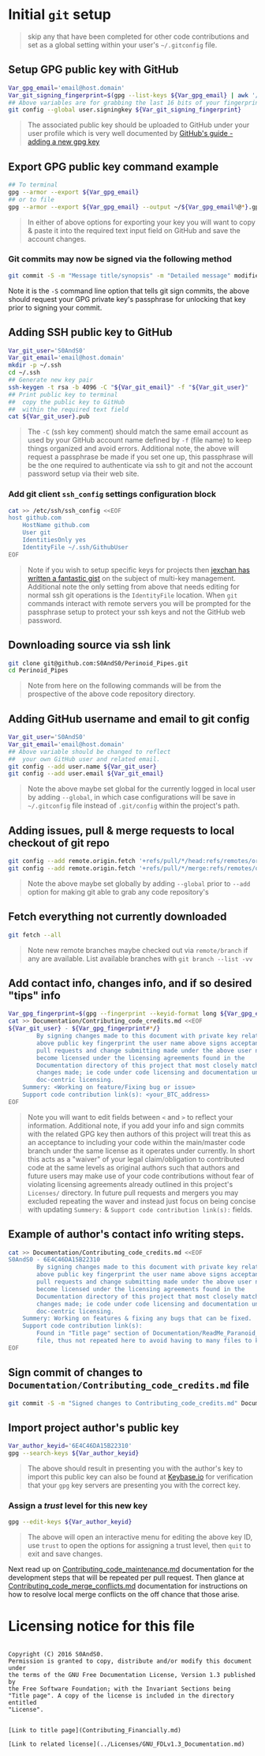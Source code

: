# Initial `git` setup

 > skip any that have been completed for other code contributions and set as a
 global setting within your user's `~/.gitconfig` file.

## Setup GPG public key with GitHub

```bash
Var_gpg_email='email@host.domain'
Var_git_signing_fingerprint=$(gpg --list-keys ${Var_gpg_email} | awk '/fingerprint/{print $10""$11""$12""$13}')
## Above variables are for grabbing the last 16 bits of your fingerprint.
git config --global user.signingkey ${Var_git_signing_fingerprint}
```

 > The associated public key should be uploaded to GitHub under your user
 profile which is very well documented by [GitHub's guide - adding a new gpg key](https://help.github.com/articles/adding-a-new-gpg-key-to-your-github-account/)

## Export GPG public key command example

```bash
## To terminal
gpg --armor --export ${Var_gpg_email}
## or to file
gpg --armor --export ${Var_gpg_email} --output ~/${Var_gpg_email%@*}.gpg
```

 > In either of above options for exporting your key you will want to copy &
 paste it into the required text input field on GitHub and save the account
 changes.

### Git commits may now be signed via the following method

```bash
git commit -S -m "Message title/synopsis" -m "Detailed message" modified/file/path
```

Note it is the `-S` command line option that tells git sign commits, the above
 should request your GPG private key's passphrase for unlocking that key prior
 to signing your commit.

## Adding SSH public key to GitHub

```bash
Var_git_user='S0AndS0'
Var_git_email='email@host.domain'
mkdir -p ~/.ssh
cd ~/.ssh
## Generate new key pair
ssh-keygen -t rsa -b 4096 -C "${Var_git_email}" -f "${Var_git_user}"
## Print public key to terminal
##  copy the public key to GitHub
##  within the required text field
cat ${Var_git_user}.pub
```

 > The `-C` (ssh key comment) should match the same email account as used by
 your GitHub account name defined by `-f` (file name) to keep things organized
 and avoid errors. Additional note, the above will request a passphrase be made
 if you set one up, this passphrase will be the one required to authenticate
 via ssh to git and not the account password setup via their web site.

### Add git client `ssh_config` settings configuration block

```bash
cat >> /etc/ssh/ssh_config <<EOF
host github.com
    HostName github.com
    User git
    IdentitiesOnly yes
    IdentityFile ~/.ssh/GithubUser
EOF
```

 > Note if you wish to setup specific keys for projects then
 [jexchan has written a fantastic gist](https://gist.github.com/jexchan/2351996)
 on the subject of multi-key management. Additional note the only setting from
 above that needs editing for normal ssh git operations is the `IdentityFile`
 location. When `git` commands interact with remote servers you will be
 prompted for the passphrase setup to protect your ssh keys and not the GitHub
 web password.

## Downloading source via ssh link

```bash
git clone git@github.com:S0AndS0/Perinoid_Pipes.git
cd Perinoid_Pipes
```

 > Note from here on the following commands will be from the prospective of
 the above code repository directory.

## Adding GitHub username and email to git config

```bash
Var_git_user='S0AndS0'
Var_git_email='email@host.domain'
## Above variable should be changed to reflect
##  your own GitHub user and related email.
git config --add user.name ${Var_git_user}
git config --add user.email ${Var_git_email}
```

 > Note the above maybe set global for the currently logged in local user by
 adding `--global`, in which case configurations will be save in
 `~/.gitconfig` file instead of `.git/config` within the project's path.

## Adding issues, pull & merge requests to local checkout of git repo

```bash
git config --add remote.origin.fetch '+refs/pull/*/head:refs/remotes/origin/pr/*'
git config --add remote.origin.fetch '+refs/pull/*/merge:refs/remotes/origin/pr/*/merge'
```

 > Note the above maybe set globally by adding `--global` prior to `--add`
 option for making git able to grab any code repository's 

## Fetch everything not currently downloaded

```bash
git fetch --all
```

 > Note new remote branches maybe checked out via `remote/branch` if any are
 available. List available branches with `git branch --list -vv`

## Add contact info, changes info, and if so desired "tips" info

```bash
Var_gpg_fingerprint=$(gpg --fingerprint --keyid-format long ${Var_gpg_email} | awk '/pub/{print $2}')
cat >> Documentation/Contributing_code_credits.md <<EOF
${Var_git_user} - ${Var_gpg_fingerprint#*/}
        By signing changes made to this document with private key related to
        above public key fingerprint the user name above signs acceptance that
        pull requests and change submitting made under the above user name will
        become licensed under the licensing agreements found in the
        Documentation directory of this project that most closely matches the
        changes made; ie code under code licensing and documentation under
        doc-centric licensing.
    Summery: <Working on feature/Fixing bug or issue>
    Support code contribution link(s): <your_BTC_address>
EOF
```

 > Note you will want to edit fields between `<` and `>` to reflect your
 information. Additional note, if you add your info and sign commits with the
 related GPG key then authors of this project will treat this as an acceptance
 to including your code within the main/master code branch under the same
 license as it operates under currently. In short this acts as a "waiver" of
 your legal claim/obligation to contributed code at the same levels as original
 authors such that authors and future users may make use of your code
 contributions without fear of violating licensing agreements already outlined
 in this project's `Licenses/` directory. In future pull requests and mergers
 you may excluded repeating the waver and instead just focus on being concise
 with updating `Summery:` & `Support code contribution link(s):` fields.

## Example of author's contact info writing steps.

```bash
cat >> Documentation/Contributing_code_credits.md <<EOF
S0AndS0 - 6E4C46DA15B22310
        By signing changes made to this document with private key related to
        above public key fingerprint the user name above signs acceptance that
        pull requests and change submitting made under the above user name will
        become licensed under the licensing agreements found in the
        Documentation directory of this project that most closely matches the
        changes made; ie code under code licensing and documentation under
        doc-centric licensing.
    Summery: Working on features & fixing any bugs that can be fixed.
    Support code contribution link(s):
        Found in "Title page" section of Documentation/ReadMe_Paranoid_Pipes.md
        file, thus not repeated here to avoid having to many files to keep updated.
EOF
```

## Sign commit of changes to `Documentation/Contributing_code_credits.md` file

```bash
git commit -S -m "Signed changes to Contributing_code_credits.md" Documentation/Contributing_code_credits.md
```

## Import project author's public key

```bash
Var_author_keyid='6E4C46DA15B22310'
gpg --search-keys ${Var_author_keyid}
```

 > The above should result in presenting you with the author's key to import
 this public key can also be found at [Keybase.io](https://keybase.io/s0ands0)
 for verification that your `gpg` key servers are presenting you with the
 correct key.

### Assign a *trust* level for this new key

```bash
gpg --edit-keys ${Var_author_keyid}
```

 > The above will open an interactive menu for editing the above key ID, use
 `trust` to open the options for assigning a trust level, then `quit` to exit
 and save changes.

Next read up on [Contributing_code_maintenance.md](Contributing_code_maintenance.md)
 documentation for the development steps that will be repeated per pull request.
 Then glance at [Contributing_code_merge_conflicts.md](Contributing_code_merge_conflicts.md)
 documentation for instructions on how to resolve local merge conflicts on the
 off chance that those arise.

# Licensing notice for this file

 > ```
    Copyright (C) 2016 S0AndS0.
    Permission is granted to copy, distribute and/or modify this document under
    the terms of the GNU Free Documentation License, Version 1.3 published by
    the Free Software Foundation; with the Invariant Sections being
    "Title page". A copy of the license is included in the directory entitled
    "License".
```

[Link to title page](Contributing_Financially.md)

[Link to related license](../Licenses/GNU_FDLv1.3_Documentation.md)
